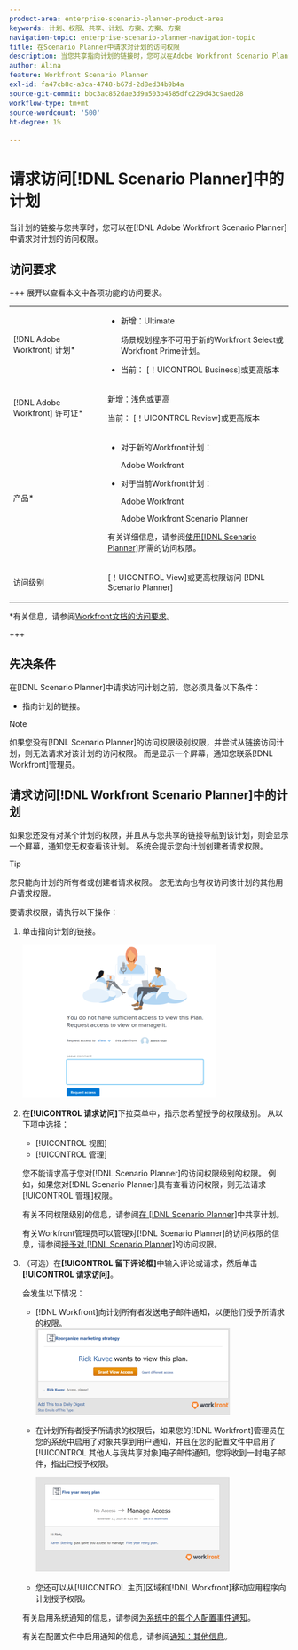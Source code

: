```yaml
---
product-area: enterprise-scenario-planner-product-area
keywords: 计划、权限、共享、计划、方案、方案、方案
navigation-topic: enterprise-scenario-planner-navigation-topic
title: 在Scenario Planner中请求对计划的访问权限
description: 当您共享指向计划的链接时，您可以在Adobe Workfront Scenario Planner中请求对计划的访问权限。
author: Alina
feature: Workfront Scenario Planner
exl-id: fa47cb8c-a3ca-4748-b67d-2d8ed34b9b4a
source-git-commit: bbc3ac852dae3d9a503b4585dfc229d43c9aed28
workflow-type: tm+mt
source-wordcount: '500'
ht-degree: 1%

---
```


# 请求访问[!DNL Scenario Planner]中的计划

当计划的链接与您共享时，您可以在[!DNL Adobe Workfront Scenario Planner]中请求对计划的访问权限。

## 访问要求

+++ 展开以查看本文中各项功能的访问要求。

<table style="table-layout:auto"> 
 <col> 
 <col> 
 <tbody> 
  <tr> 
   <td> <p>[!DNL Adobe Workfront] 计划*</p> </td> 
   <td> <ul></li>
   <li><p>新增：Ultimate </p></li>
   <p>场景规划程序不可用于新的Workfront Select或Workfront Prime计划。 </p>
   <li><p>当前： [！UICONTROL Business]或更高版本</p></ul>
   </td> 
  </tr> 
  <tr> 
   <td> <p>[!DNL Adobe Workfront] 许可证*</p> </td> 
   <td> <p>新增：浅色或更高</p> 
   <p>当前： [！UICONTROL Review]或更高版本</p> </td> 
  </tr> 
  <tr> 
   <td>产品* </td> 
   <td> <ul><li><p>对于新的Workfront计划：</p><p> Adobe Workfront</li></p>
   <li><p>对于当前Workfront计划： </p>
   <p>Adobe Workfront</p> <p>Adobe Workfront Scenario Planner</p></li></ul>

<p>有关详细信息，请参阅<a href="../scenario-planner/access-needed-to-use-sp.md" class="MCXref xref">使用[!DNL Scenario Planner]</a>所需的访问权限。 </p> </td> 
  </tr> 
  <tr data-mc-conditions=""> 
   <td>访问级别 </td> 
   <td>  <p>[！UICONTROL View]或更高权限访问 [!DNL Scenario Planner]</p>  </td> 
  </tr>
 </tbody> 
</table>

*有关信息，请参阅[Workfront文档的访问要求](/help/quicksilver/administration-and-setup/add-users/access-levels-and-object-permissions/access-level-requirements-in-documentation.md)。

+++

## 先决条件

在[!DNL Scenario Planner]中请求访问计划之前，您必须具备以下条件：

* 指向计划的链接。

>[!NOTE]
>
>如果您没有[!DNL Scenario Planner]的访问权限级别权限，并尝试从链接访问计划，则无法请求对该计划的访问权限。 而是显示一个屏幕，通知您联系[!DNL Workfront]管理员。

## 请求访问[!DNL Workfront Scenario Planner]中的计划

如果您还没有对某个计划的权限，并且从与您共享的链接导航到该计划，则会显示一个屏幕，通知您无权查看该计划。 系统会提示您向计划创建者请求权限。

>[!TIP]
>
>您只能向计划的所有者或创建者请求权限。 您无法向也有权访问该计划的其他用户请求权限。

要请求权限，请执行以下操作：

1. 单击指向计划的链接。

   ![](assets/request-access-to-plan-350x277.png)

1. 在&#x200B;**[!UICONTROL 请求访问]**&#x200B;下拉菜单中，指示您希望授予的权限级别。 从以下项中选择：

   * [!UICONTROL 视图]
   * [!UICONTROL 管理]

   您不能请求高于您对[!DNL Scenario Planner]的访问权限级别的权限。 例如，如果您对[!DNL Scenario Planner]具有查看访问权限，则无法请求[!UICONTROL 管理]权限。

   有关不同权限级别的信息，请参阅[在 [!DNL Scenario Planner]](../scenario-planner/share-a-plan.md)中共享计划。

   有关Workfront管理员可以管理对[!DNL Scenario Planner]的访问权限的信息，请参阅[授予对 [!DNL Scenario Planner]](../administration-and-setup/add-users/configure-and-grant-access/grant-access-sp.md)的访问权限。

1. （可选）在&#x200B;**[!UICONTROL 留下评论框]**&#x200B;中输入评论或请求，然后单击&#x200B;**[!UICONTROL 请求访问]**。

   会发生以下情况：

   * [!DNL Workfront]向计划所有者发送电子邮件通知，以便他们授予所请求的权限。\
     ![](assets/request-access-to-plan-email-350x156.png)

   * 在计划所有者授予所请求的权限后，如果您的[!DNL Workfront]管理员在您的系统中启用了对象共享到用户通知，并且在您的配置文件中启用了[!UICONTROL 其他人与我共享对象]电子邮件通知，您将收到一封电子邮件，指出已授予权限。

     ![](assets/access-granted-to-plan-email-350x172.png)

   * 您还可以从[!UICONTROL 主页]区域和[!DNL Workfront]移动应用程序向计划授予权限。

   有关启用系统通知的信息，请参阅[为系统中的每个人配置事件通知](../administration-and-setup/manage-workfront/emails/configure-event-notifications-for-everyone-in-the-system.md)。

   有关在配置文件中启用通知的信息，请参阅[通知：其他信息](../workfront-basics/using-notifications/notifications-misc-information.md)。

